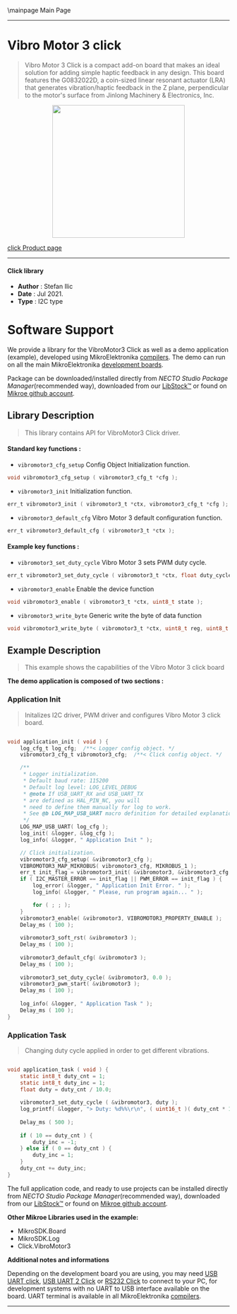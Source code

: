 \mainpage Main Page

---
# Vibro Motor 3 click

> Vibro Motor 3 Click is a compact add-on board that makes an ideal solution for adding simple haptic feedback in any design. This board features the G0832022D, a coin-sized linear resonant actuator (LRA) that generates vibration/haptic feedback in the Z plane, perpendicular to the motor's surface from Jinlong Machinery & Electronics, Inc.

<p align="center">
  <img src="https://download.mikroe.com/images/click_for_ide/vibromotor3_click.png" height=300px>
</p>

[click Product page](https://www.mikroe.com/vibro-motor-3-click)

---


#### Click library

- **Author**        : Stefan Ilic
- **Date**          : Jul 2021.
- **Type**          : I2C type


# Software Support

We provide a library for the VibroMotor3 Click
as well as a demo application (example), developed using MikroElektronika
[compilers](https://www.mikroe.com/necto-studio).
The demo can run on all the main MikroElektronika [development boards](https://www.mikroe.com/development-boards).

Package can be downloaded/installed directly from *NECTO Studio Package Manager*(recommended way), downloaded from our [LibStock&trade;](https://libstock.mikroe.com) or found on [Mikroe github account](https://github.com/MikroElektronika/mikrosdk_click_v2/tree/master/clicks).

## Library Description

> This library contains API for VibroMotor3 Click driver.

#### Standard key functions :

- `vibromotor3_cfg_setup` Config Object Initialization function.
```c
void vibromotor3_cfg_setup ( vibromotor3_cfg_t *cfg );
```

- `vibromotor3_init` Initialization function.
```c
err_t vibromotor3_init ( vibromotor3_t *ctx, vibromotor3_cfg_t *cfg );
```

- `vibromotor3_default_cfg` Vibro Motor 3 default configuration function.
```c
err_t vibromotor3_default_cfg ( vibromotor3_t *ctx );
```

#### Example key functions :

- `vibromotor3_set_duty_cycle` Vibro Motor 3 sets PWM duty cycle.
```c
err_t vibromotor3_set_duty_cycle ( vibromotor3_t *ctx, float duty_cycle );
```

- `vibromotor3_enable` Enable the device function
```c
void vibromotor3_enable ( vibromotor3_t *ctx, uint8_t state );
```

- `vibromotor3_write_byte` Generic write the byte of data function
```c
void vibromotor3_write_byte ( vibromotor3_t *ctx, uint8_t reg, uint8_t wr_data );
```

## Example Description

> This example shows the capabilities of the Vibro Motor 3 click board 

**The demo application is composed of two sections :**

### Application Init

> Initalizes I2C driver, PWM driver and configures Vibro Motor 3 click board.

```c

void application_init ( void ) {
    log_cfg_t log_cfg;  /**< Logger config object. */
    vibromotor3_cfg_t vibromotor3_cfg;  /**< Click config object. */

    /** 
     * Logger initialization.
     * Default baud rate: 115200
     * Default log level: LOG_LEVEL_DEBUG
     * @note If USB_UART_RX and USB_UART_TX 
     * are defined as HAL_PIN_NC, you will 
     * need to define them manually for log to work. 
     * See @b LOG_MAP_USB_UART macro definition for detailed explanation.
     */
    LOG_MAP_USB_UART( log_cfg );
    log_init( &logger, &log_cfg );
    log_info( &logger, " Application Init " );

    // Click initialization.
    vibromotor3_cfg_setup( &vibromotor3_cfg );
    VIBROMOTOR3_MAP_MIKROBUS( vibromotor3_cfg, MIKROBUS_1 );
    err_t init_flag = vibromotor3_init( &vibromotor3, &vibromotor3_cfg );
    if ( I2C_MASTER_ERROR == init_flag || PWM_ERROR == init_flag ) {
        log_error( &logger, " Application Init Error. " );
        log_info( &logger, " Please, run program again... " );

        for ( ; ; );
    }
    vibromotor3_enable( &vibromotor3, VIBROMOTOR3_PROPERTY_ENABLE );
    Delay_ms ( 100 );
    
    vibromotor3_soft_rst( &vibromotor3 );
    Delay_ms ( 100 );
    
    vibromotor3_default_cfg( &vibromotor3 );
    Delay_ms ( 100 );
    
    vibromotor3_set_duty_cycle( &vibromotor3, 0.0 );
    vibromotor3_pwm_start( &vibromotor3 );
    Delay_ms ( 100 );
    
    log_info( &logger, " Application Task " );
    Delay_ms ( 100 );
}
```

### Application Task

> Changing duty cycle applied in order to get different vibrations.

```c

void application_task ( void ) {
    static int8_t duty_cnt = 1;
    static int8_t duty_inc = 1;
    float duty = duty_cnt / 10.0;
    
    vibromotor3_set_duty_cycle ( &vibromotor3, duty );
    log_printf( &logger, "> Duty: %d%%\r\n", ( uint16_t )( duty_cnt * 10 ) );
    
    Delay_ms ( 500 );
    
    if ( 10 == duty_cnt ) {
        duty_inc = -1;
    } else if ( 0 == duty_cnt ) {
        duty_inc = 1;
    }
    duty_cnt += duty_inc;
}

```


The full application code, and ready to use projects can be installed directly from *NECTO Studio Package Manager*(recommended way), downloaded from our [LibStock&trade;](https://libstock.mikroe.com) or found on [Mikroe github account](https://github.com/MikroElektronika/mikrosdk_click_v2/tree/master/clicks).

**Other Mikroe Libraries used in the example:**

- MikroSDK.Board
- MikroSDK.Log
- Click.VibroMotor3

**Additional notes and informations**

Depending on the development board you are using, you may need
[USB UART click](https://www.mikroe.com/usb-uart-click),
[USB UART 2 Click](https://www.mikroe.com/usb-uart-2-click) or
[RS232 Click](https://www.mikroe.com/rs232-click) to connect to your PC, for
development systems with no UART to USB interface available on the board. UART
terminal is available in all MikroElektronika
[compilers](https://shop.mikroe.com/compilers).

---
